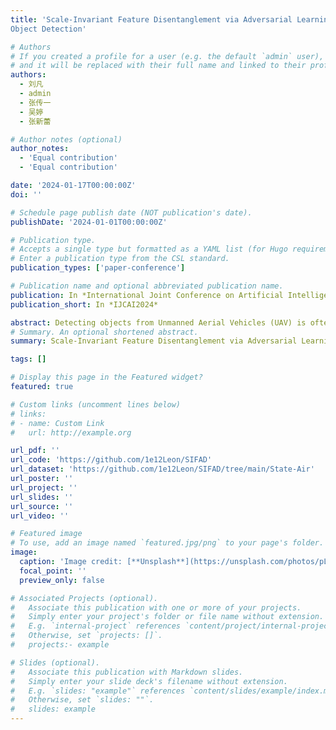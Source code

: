 ```yaml
---
title: 'Scale-Invariant Feature Disentanglement via Adversarial Learning for UAV-based
Object Detection'

# Authors
# If you created a profile for a user (e.g. the default `admin` user), write the username (folder name) here
# and it will be replaced with their full name and linked to their profile.
authors:
  - 刘凡
  - admin
  - 张传一
  - 吴婷
  - 张新蕾

# Author notes (optional)
author_notes:
  - 'Equal contribution'
  - 'Equal contribution'

date: '2024-01-17T00:00:00Z'
doi: ''

# Schedule page publish date (NOT publication's date).
publishDate: '2024-01-01T00:00:00Z'

# Publication type.
# Accepts a single type but formatted as a YAML list (for Hugo requirements).
# Enter a publication type from the CSL standard.
publication_types: ['paper-conference']

# Publication name and optional abbreviated publication name.
publication: In *International Joint Conference on Artificial Intelligence*
publication_short: In *IJCAI2024*

abstract: Detecting objects from Unmanned Aerial Vehicles (UAV) is often hindered by a large number of small objects, resulting in low detection accuracy. To address this issue, mainstream approaches typically utilize multi-stage inferences. Despite their remarkable detecting accuracies, real-time efficiency is sacrificed, making them less practical to handle real applications. To this end, we propose to improve the single-stage inference accuracy through learning scale-invariant features. Specifically, a Scale-Invariant Feature Disentangling module is designed to disentangle scale-related and scale-invariant features. Then an Adversarial Feature Learning scheme is employed to enhance disentanglement. Finally, scale-invariant features are leveraged for robust UAV-based object detection. Furthermore, we construct a multi-modal UAV object detection dataset, State-Air, which incorporates annotated UAV state parameters. We apply our approach to three state-of-the-art lightweight detection frameworks on three benchmark datasets, including State-Air. Extensive experiments demonstrate that our approach can effectively improve model accuracy. Our code and dataset are provided in Supplementary Materials and will be publicly available once the paper is accepted.
# Summary. An optional shortened abstract.
summary: Scale-Invariant Feature Disentanglement via Adversarial Learning for UAV-based Object Detection

tags: []

# Display this page in the Featured widget?
featured: true

# Custom links (uncomment lines below)
# links:
# - name: Custom Link
#   url: http://example.org

url_pdf: ''
url_code: 'https://github.com/1e12Leon/SIFAD'
url_dataset: 'https://github.com/1e12Leon/SIFAD/tree/main/State-Air'
url_poster: ''
url_project: ''
url_slides: ''
url_source: ''
url_video: ''

# Featured image
# To use, add an image named `featured.jpg/png` to your page's folder.
image:
  caption: 'Image credit: [**Unsplash**](https://unsplash.com/photos/pLCdAaMFLTE)'
  focal_point: ''
  preview_only: false

# Associated Projects (optional).
#   Associate this publication with one or more of your projects.
#   Simply enter your project's folder or file name without extension.
#   E.g. `internal-project` references `content/project/internal-project/index.md`.
#   Otherwise, set `projects: []`.
#   projects:- example

# Slides (optional).
#   Associate this publication with Markdown slides.
#   Simply enter your slide deck's filename without extension.
#   E.g. `slides: "example"` references `content/slides/example/index.md`.
#   Otherwise, set `slides: ""`.
#   slides: example
---
```

